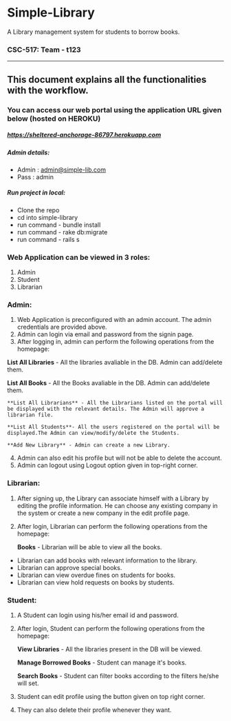 # Simple-Library

A Library management system for students to borrow books.

### CSC-517: Team - t123
<hr>

## This document explains all the functionalities with the workflow. 

### You can access our web portal using the application URL given below (hosted on HEROKU)

##### https://sheltered-anchorage-86797.herokuapp.com

  
##### Admin details:
  - Admin : admin@simple-lib.com
  - Pass  : admin
  
 ##### Run project in local:
  - Clone the repo
  - cd into simple-library
  - run command - bundle install
  - run command - rake db:migrate
  - run command - rails s

### Web Application can be viewed in 3 roles:
1. Admin
2. Student
3. Librarian


### Admin:

1. Web Application is preconfigured with an admin account. The admin credentials are provided above.
2. Admin can login via email and password from the signin page.
3. After logging in, admin can perform the following operations from the homepage:
	
**List All Libraries** - All the libraries avaliable in the DB. Admin can add/delete them.
  
**List All Books** - All the Books avaliable in the DB. Admin can add/delete them.
	
	**List All Librarians** - All the Librarians listed on the portal will be displayed with the relevant details. The Admin will approve a librarian file.
	
	**List All Students**- All the users registered on the portal will be displayed.The Admin can view/modify/delete the Students.
	
	**Add New Library** - Admin can create a new Library.
	
4.	Admin can also edit his profile but will not be able to delete the account.
5.	Admin can logout using Logout option given in top-right corner.



### Librarian:

1.	After signing up, the Library can associate himself with a Library by editing the profile information. He can choose any existing company in the system or create a new company in the edit profile page.
2.	After login, Librarian can perform the following operations from the homepage:

	**Books** - Librarian will be able to view all the books.
  - Librarian can add books with relevant information to the library.
  - Librarian can approve special books.
  - Librarian can view overdue fines on students for books.
  - Librarian can view hold requests on books by students. 



### Student:

1. 	A Student can login using his/her email id and password.
2.	After login, Student can perform the following operations from the homepage:
	
	**View Libraries** - All the libraries present in the DB will be viewed.
	
	**Manage Borrowed Books** - Student can manage it's books.
	
	**Search Books** - Student can filter books according to the filters he/she will set.

3.	Student can edit profile using the button given on top right corner.
4.	They can also delete their profile whenever they want.
